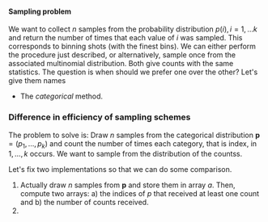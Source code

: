 #### Sampling problem

We want to collect $n$ samples from the probability distribution $p(i), i=1,\ldots k$ and
return the number of times that each value of $i$ was sampled. This corresponds to binning
shots (with the finest bins). We can either perform the procedure just described, or alternatively,
sample once from the associated multinomial distribution. Both give counts with the same statistics.
The question is when should we prefer one over the other? Let's give them names

* The *categorical* method.


### Difference in efficiency of sampling schemes

The problem to solve is: Draw $n$ samples from the categorical distribution
$\mathbf{p}=(p_1,\ldots,p_k)$ and count the number of times each category, that is index,
in $1,\ldots,k$ occurs. We want to sample from the distribution of the countss.

Let's fix two implementations so that we can do some comparison.

1. Actually draw $n$ samples from $\mathbf{p}$ and store them in array $a$. Then, compute two
  arrays: a) the indices of $p$ that received at least one count and b) the number of counts
  received.
2. 
